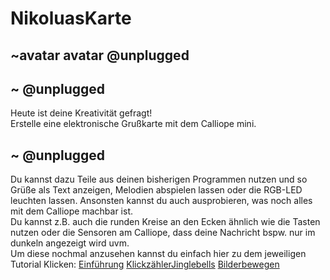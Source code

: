 # NikoluasKarte
## ~avatar avatar @unplugged


## ~ @unplugged
Heute ist deine Kreativität gefragt!<br>
Erstelle eine elektronische Grußkarte mit dem Calliope mini.

## ~ @unplugged
Du kannst dazu Teile aus deinen bisherigen Programmen nutzen und so Grüße als Text anzeigen, Melodien abspielen lassen oder die RGB-LED leuchten lassen.
Ansonsten kannst du auch ausprobieren, was noch alles mit dem Calliope machbar ist. <br>
Du kannst z.B. auch die runden Kreise an den Ecken ähnlich wie die Tasten nutzen oder die Sensoren am Calliope, dass deine Nachricht bspw. nur im dunkeln angezeigt wird uvm. <br>
Um diese nochmal anzusehen kannst du einfach hier zu dem jeweiligen Tutorial Klicken:
[Einführung](https://makecode.calliope.cc/#tutorial:https://github.com/r00b1nh00d/tutorial1) [Klickzähler](https://makecode.calliope.cc/#tutorial:https://github.com/r00b1nh00d/KlickzaehlerTutorial)[Jinglebells](https://makecode.calliope.cc/#tutorial:https://github.com/r00b1nh00d/Jinglebells) [Bilderbewegen](https://makecode.calliope.cc/#tutorial:https://github.com/r00b1nh00d/Bilderbewegen)

